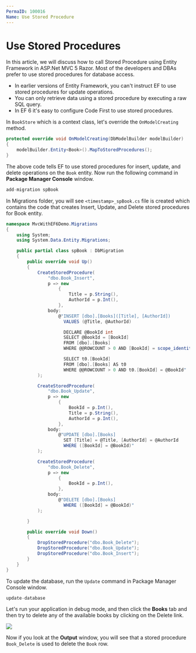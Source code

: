 ```yaml
---
PermaID: 100016
Name: Use Stored Procedure
---
```


# Use Stored Procedures

In this article, we will discuss how to call Stored Procedure using Entity Framework in ASP.Net MVC 5 Razor. Most of the developers and DBAs prefer to use stored procedures for database access.

* In earlier versions of Entity Framework, you can't instruct EF to use stored procedures for update operations. 
* You can only retrieve data using a stored procedure by executing a raw SQL query. 
* In EF 6 it's easy to configure Code First to use stored procedures.

In `BookStore` which is a context class, let's override the `OnModelCreating` method.

```csharp
protected override void OnModelCreating(DbModelBuilder modelBuilder)
{
    modelBuilder.Entity<Book>().MapToStoredProcedures();
}
```

The above code tells EF to use stored procedures for insert, update, and delete operations on the `Book` entity. Now run the following command in **Package Manager Console** window.

```csharp
add-migration spBook
```

In Migrations folder, you will see `<timestamp>_spBook.cs` file is created which contains the code that creates Insert, Update, and Delete stored procedures for Book entity.

```csharp
namespace MvcWithEF6Demo.Migrations
{
    using System;
    using System.Data.Entity.Migrations;

    public partial class spBook : DbMigration
    {
        public override void Up()
        {
            CreateStoredProcedure(
                "dbo.Book_Insert",
                p => new
                    {
                        Title = p.String(),
                        AuthorId = p.Int(),
                    },
                body:
                    @"INSERT [dbo].[Books]([Title], [AuthorId])
                      VALUES (@Title, @AuthorId)

                      DECLARE @BookId int
                      SELECT @BookId = [BookId]
                      FROM [dbo].[Books]
                      WHERE @@ROWCOUNT > 0 AND [BookId] = scope_identity()

                      SELECT t0.[BookId]
                      FROM [dbo].[Books] AS t0
                      WHERE @@ROWCOUNT > 0 AND t0.[BookId] = @BookId"
            );

            CreateStoredProcedure(
                "dbo.Book_Update",
                p => new
                    {
                        BookId = p.Int(),
                        Title = p.String(),
                        AuthorId = p.Int(),
                    },
                body:
                    @"UPDATE [dbo].[Books]
                      SET [Title] = @Title, [AuthorId] = @AuthorId
                      WHERE ([BookId] = @BookId)"
            );

            CreateStoredProcedure(
                "dbo.Book_Delete",
                p => new
                    {
                        BookId = p.Int(),
                    },
                body:
                    @"DELETE [dbo].[Books]
                      WHERE ([BookId] = @BookId)"
            );

        }

        public override void Down()
        {
            DropStoredProcedure("dbo.Book_Delete");
            DropStoredProcedure("dbo.Book_Update");
            DropStoredProcedure("dbo.Book_Insert");
        }
    }
}
```

To update the database, run the `Update` command in Package Manager Console window.

```csharp
update-database
```

Let's run your application in debug mode, and then click the **Books** tab and then try to delete any of the available books by clicking on the Delete link.

![](https://raw.githubusercontent.com/zzzprojects/learn-orm/master/mvc-with-entity-framework-6/images/use-stored-procedures-1.png)

Now if you look at the **Output** window, you will see that a stored procedure `Book_Delete` is used to delete the `Book` row.

